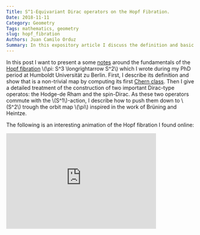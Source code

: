 ```yaml
---
Title: S^1-Equivariant Dirac operators on the Hopf Fibration.
Date: 2018-11-11
Category: Geometry
Tags: mathematics, geometry
slug: hopf_fibration
Authors: Juan Camilo Orduz
Summary: In this expository article I discuss the definition and basic properties of the Hopf fibration, with particular emphasis on Dirac-type operators induced, in the sense of Brüning and Heintze, by the Hodge-de Rham and spin-Dirac operators. In addition, we compute the Dirac-Schrödinger type operator introduced in my PhD thesis. 
---
```


In this post I want to present a some [notes]({filename}/documents/hopf_fibration.pdf) around the fundamentals of the [Hopf fibration](https://en.wikipedia.org/wiki/Hopf_fibration) \\(\pi: S^3 \longrightarrow S^2\\) which I wrote during my PhD period at Humboldt Universität zu Berlin. First, I describe its definition and show that is a non-trivial map by computing its first [Chern class](https://en.wikipedia.org/wiki/Chern_class). Then I give a detailed treatment of the construction of two important Dirac-type operatos: the Hodge-de Rham and the spin-Dirac. As these two operators commute with the \\(S^1\\)-action, I describe how to push them down to \\(S^2\\) trough the orbit map \\(\pi\\) inspired in the work of Brüning and Heintze.  

The following is an interesting animation of the Hopf fibration I found online:

<iframe width="400" height="255" src="https://www.youtube.com/embed/CxTWEM6RnjA?rel=0" frameborder="0" allowfullscreen> </iframe>
